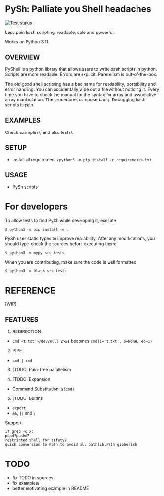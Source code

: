 # PySh: Palliate you Shell headaches
[![Test status](https://github.com/hoblovski/pysh/actions/workflows/test.yml/badge.svg?branch=master)](https://github.com/hoblovski/pysh/actions/workflows/test.yml)

Less pain bash scripting: readable, safe and powerful.

Works on Python 3.11.

## OVERVIEW
PyShell is a python library that allows users to write bash scripts in python.
Scripts are more readable. Errors are explicit. Parellelism is out-of-the-box.

The old good shell scripting has a bad name for readability, portability and
error handling.  You can accidentally wipe out a file without noticing it.
Every time you have to check the manual for the syntax for array and
associative array manipulation.  The procedures compose badly.  Debugging bash
scripts is pain.

## EXAMPLES
Check examples/, and also tests/.

## SETUP
* Install all requirements `python3 -m pip install -r requirements.txt`

## USAGE
* PySh scripts

# For developers
To allow tests to find PySh while developing it, execute
```
$ python3 -m pip install -e .
```

PySh uses static types to improve realiability.
After any modifications, you should type-check the sources before executing them:
```
$ python3 -m mypy src tests
```

When you are contributing, make sure the code is well formatted
```
$ python3 -m black src tests
```

# REFERENCE
[WIP]
## FEATURES
1. REDIRECTION
  - `cmd <t.txt >/dev/null 2>&1` becomes `cmd(i='t.txt', o=None, eo=1)`

2. PIPE
  - `cmd | cmd`

3. [TODO] Pain-free parallelism

4. [TODO] Expansion
  - Command Substitution: `$(cmd)`

5. [TODO] Bultins
  - `export`
  - `&&`, `||` and `;`

Support:
```
if grep -q x:
popd?pushd?
restricted shell for safety?
quick conversion to Path to avoid all pathlib.Path gibberish
```

# TODO
* fix TODO in sources
* fix examples/
* better motivating example in README

